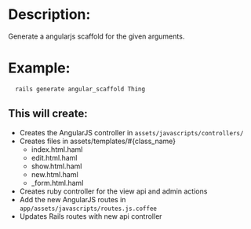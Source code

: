 # Description:
Generate a angularjs scaffold for the given arguments.

# Example:

```cmd
  rails generate angular_scaffold Thing
```

## This will create:
  * Creates the AngularJS controller in `assets/javascripts/controllers/`
  * Creates files in assets/templates/#{class_name}
    * index.html.haml
    * edit.html.haml
    * show.html.haml
    * new.html.haml
    * _form.html.haml
  * Creates ruby controller for the view api and admin actions
  * Add the new AngularJS routes in `app/assets/javascripts/routes.js.coffee`
  * Updates Rails routes with new api controller